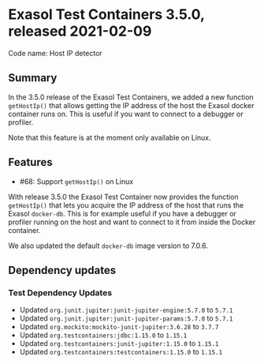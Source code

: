 # Exasol Test Containers 3.5.0, released 2021-02-09

Code name: Host IP detector

## Summary

In the 3.5.0 release of the Exasol Test Containers, we added a new function `getHostIp()` that allows getting the IP
address of the host the Exasol docker container runs on. This is useful if you want to connect to a debugger or profiler.

Note that this feature is at the moment only available on Linux.

## Features

* #68: Support `getHostIp()` on Linux

With release 3.5.0 the Exasol Test Container now provides the function `getHostIp()` that lets you acquire the IP address of the host that runs the Exasol `docker-db`. This is for example useful if you have a debugger or profiler running on the host and want to connect to it from inside the Docker container.

We also updated the default `docker-db` image version to 7.0.6.

## Dependency updates
 
### Test Dependency Updates

* Updated `org.junit.jupiter:junit-jupiter-engine:5.7.0` to `5.7.1`
* Updated `org.junit.jupiter:junit-jupiter-params:5.7.0` to `5.7.1`
* Updated `org.mockito:mockito-junit-jupiter:3.6.28` to `3.7.7`
* Updated `org.testcontainers:jdbc:1.15.0` to `1.15.1`
* Updated `org.testcontainers:junit-jupiter:1.15.0` to `1.15.1`
* Updated `org.testcontainers:testcontainers:1.15.0` to `1.15.1`